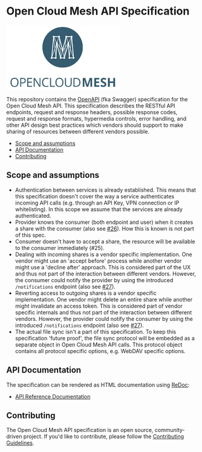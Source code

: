 # Open Cloud Mesh API Specification

![Open Cloud Mesh API Specification](logo.png)

This repository contains the [OpenAPI](https://github.com/OAI/OpenAPI-Specification) (fka Swagger) specification for the Open Cloud Mesh API. This specification describes the RESTful API endpoints, request and response headers, possible response codes, request and response formats, hypermedia controls, error handling, and other API design best practices which vendors should support to make sharing of resources between different vendors possible.

* [Scope and assumptions](#scope-and-assumptions)
* [API Documentation](#api-documentation)
* [Contributing](#contributing)

## Scope and assumptions

* Authentication between services is already established. This means that this specification doesn't cover the way a service authenticates incoming API calls (e.g. through an API Key, VPN connection or IP whitelisting). In this scope we assume that the services are already authenticated.
* Provider knows the consumer (both endpoint and user) when it creates a share with the consumer (also see [#26](https://github.com/GEANT/OCM-API/issues/26)). How this is known is not part of this spec.
* Consumer doesn't have to accept a share, the resource will be available to the consumer immediately (#25).
* Dealing with incoming shares is a vendor specific implementation. One vendor might use an 'accept before' process while another vendor might use a 'decline after' approach. This is considered part of the UX and thus not part of the interaction between different vendors. However, the consumer could notify the provider by using the introduced `/notifications` endpoint (also see [#27](https://github.com/GEANT/OCM-API/issues/27)).
* Reverting access to outgoing shares is a vendor specific implementation. One vendor might delete an entire share while another might invalidate an access token. This is considered part of vendor specific internals and thus not part of the interaction between different vendors. However, the provider could notify the consumer by using the introduced `/notifications` endpoint (also see [#27](https://github.com/GEANT/OCM-API/issues/27)).
* The actual file sync isn't a part of this specification. To keep this specification 'future proof', the file sync protocol will be embedded as a separate object in Open Cloud Mesh API calls. This protocol object contains all protocol specific options, e.g. WebDAV specific options.

## API Documentation

The specification can be rendered as HTML documentation using [ReDoc](https://github.com/Rebilly/ReDoc):

* [API Reference Documentation](https://rawgit.com/GEANT/OCM-API/v1/docs.html)

## Contributing

The Open Cloud Mesh API specification is an open source, community-driven project. If you'd like to contribute, please follow the [Contributing Guidelines](CONTRIBUTING.md).